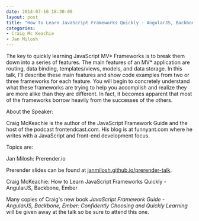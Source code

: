```yaml
---
date: 2014-07-16 18:30:00
layout: post
title: "How to Learn JavaScript Frameworks Quickly - AngularJS, Backbone, Ember"
categories:
- Craig Mc Keachie
- Jan Milosh
---
```


The key to quickly learning JavaScript MV* Frameworks is to break them down into a series of features. The main features of an MV* application are routing, data binding, templates/views, models, and data storage. In this talk, I’ll describe these main features and show code examples from two or three frameworks for each feature. You will begin to concretely understand what these frameworks are trying to help you accomplish and realize they are more alike than they are different. In fact, it becomes apparent that most of the frameworks borrow heavily from the successes of the others.

About the Speaker:

Craig McKeachie is the author of the JavaScript Framework Guide and the host of the podcast frontendcast.com. His blog is at funnyant.com where he writes with a JavaScript and front-end development focus.

Topics are:

Jan Milosh: Prerender.io

Prerender slides can be found at [janmilosh.github.io/prerender-talk](http://janmilosh.github.io/prerender-talk).

Craig McKeachie: How to Learn JavaScript Frameworks Quickly - AngularJS, Backbone, Ember

Many copies of Craig's new book *JavaScript Framework Guide - AngularJS, Backbone, Ember: Confidently Choosing and Quickly Learning* will be given away at the talk so be sure to attend this one.